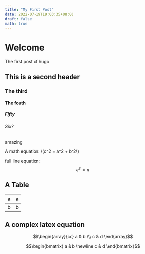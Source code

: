 ```yaml
---
title: "My First Post"
date: 2022-07-19T19:03:35+08:00
draft: false
math: true
---
```


# Welcome
The first post of hugo
## This is a second header

### The third
#### The fouth

##### Fifty

###### Six?
 amazing

A math equation: \\(c^2 = a^2 + b^2\\)

full line equation:
$$ e^e = \pi 
$$

## A Table
|  a |  a |
|---|---|
| b  | b  |

## A complex latex equation
$$\begin{array}{cc}
   a & b \\\
   c & d
\end{array}$$

$$\begin{bmatrix}
   a & b \newline
   c & d
\end{bmatrix}$$